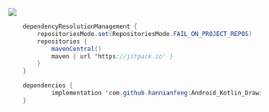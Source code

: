 [![](https://jitpack.io/v/hannianfeng/Android_Kotlin_DrawingBoard.svg)](https://jitpack.io/#hannianfeng/Android_Kotlin_DrawingBoard)
```java
	dependencyResolutionManagement {
		repositoriesMode.set(RepositoriesMode.FAIL_ON_PROJECT_REPOS)
		repositories {
			mavenCentral()
			maven { url 'https://jitpack.io' }
		}
	}
```
```java
	dependencies {
	        implementation 'com.github.hannianfeng:Android_Kotlin_DrawingBoard:Tag'
	}
```
